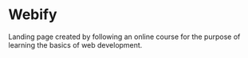 # Webify

Landing page created by following an online course for the purpose of learning the basics of web development.
